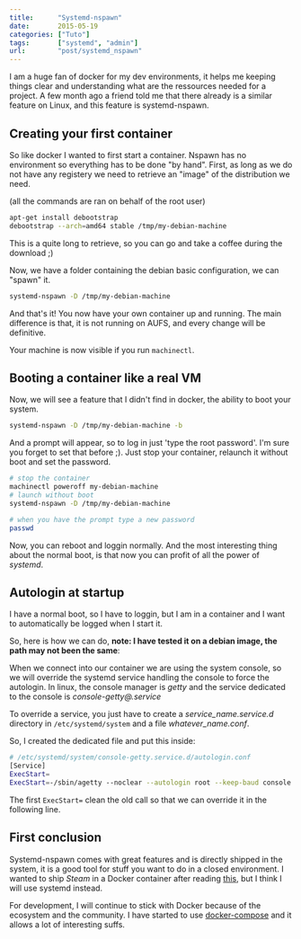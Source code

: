 ```yaml
---
title:      "Systemd-nspawn"
date:       2015-05-19
categories: ["Tuto"]
tags:       ["systemd", "admin"]
url:        "post/systemd_nspawn"
---
```


I am a huge fan of docker for my dev environments, it helps me keeping things
clear and understanding what are the ressources needed for a project.
A few month ago a friend told me that there already is a similar feature on
Linux, and this feature is systemd-nspawn.

## Creating your first container

So like docker I wanted to first start a container. Nspawn has no environment
so everything has to be done "by hand". First, as long as we do not have any
registery we need to retrieve an "image" of the distribution we need.

(all the commands are ran on behalf of the root user)
```bash
apt-get install debootstrap
debootstrap --arch=amd64 stable /tmp/my-debian-machine
```

This is a quite long to retrieve, so you can go and take a coffee during the
download ;)

Now, we have a folder containing the debian basic configuration, we can "spawn"
it.

```bash
systemd-nspawn -D /tmp/my-debian-machine
```

And that's it! You now have your own container up and running.
The main difference is that, it is not running on AUFS, and every change will
be definitive.

Your machine is now visible if you run `machinectl`.

## Booting a container like a real VM

Now, we will see a feature that I didn't find in docker, the ability to boot
your system.

```bash
systemd-nspawn -D /tmp/my-debian-machine -b
```

And a prompt will appear, so to log in just 'type the root password'.
I'm sure you forget to set that before ;). Just stop your container,
relaunch it without boot and set the password.

```bash
# stop the container
machinectl poweroff my-debian-machine
# launch without boot
systemd-nspawn -D /tmp/my-debian-machine

# when you have the prompt type a new password
passwd
```

Now, you can reboot and loggin normally. And the most interesting thing about
the normal boot, is that now you can profit of all the power of *systemd*.

## Autologin at startup

I have a normal boot, so I have to loggin, but I am in a container and I want
to automatically be logged when I start it.

So, here is how we can do,
**note: I have tested it on a debian image, the path may not been the same**:

When we connect into our container we are using the system console, so
we will override the systemd service handling the console to force the
autologin. In linux, the console manager is *getty* and the service dedicated
to the console is *console-getty@.service*

To override a service, you just have to create a *service_name.service.d*
directory in `/etc/systemd/system` and a file *whatever_name.conf*.

So, I created the dedicated file and put this inside:

```bash
# /etc/systemd/system/console-getty.service.d/autologin.conf
[Service]
ExecStart=
ExecStart=-/sbin/agetty --noclear --autologin root --keep-baud console 115200,38400,9600 $TERM

```

The first `ExecStart=` clean the old call so that we can override it in the
following line.

## First conclusion

Systemd-nspawn comes with great features and is directly shipped in the system,
it is a good tool for stuff you want to do in a closed environment.
I wanted to ship *Steam* in a Docker container after reading
[this](http://fabiorehm.com/blog/2014/09/11/running-gui-apps-with-docker/),
but I think I will use systemd instead.

For development, I will continue to stick with Docker because of the
ecosystem and the community. I have started to use
[docker-compose](https://maci0.wordpress.com/2014/05/02/run-any-applications-on-rhel7-containerized-with-3d-acceleration-and-pulseaudio-steam-pidgin-vlc/) and it allows a lot
of interesting suffs.
